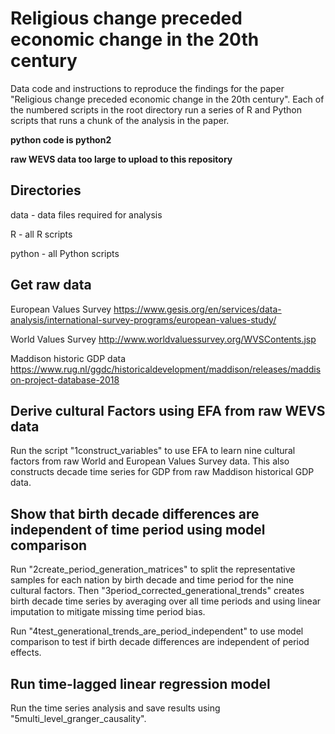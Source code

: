 # Religious change preceded economic change in the 20th century
Data code and instructions to reproduce the findings for the paper "Religious change preceded economic change in the 20th century". Each of the numbered scripts in the root directory run a series of R and Python scripts that runs a chunk of the analysis in the paper.

**python code is python2**

**raw WEVS data too large to upload to this repository**

## Directories
data - data files required for analysis

R - all R scripts

python - all Python scripts

## Get raw data
European Values Survey https://www.gesis.org/en/services/data-analysis/international-survey-programs/european-values-study/

World Values Survey http://www.worldvaluessurvey.org/WVSContents.jsp

Maddison historic GDP data  https://www.rug.nl/ggdc/historicaldevelopment/maddison/releases/maddison-project-database-2018

## Derive cultural Factors using EFA from raw WEVS data 

Run the script "1construct_variables" to use EFA to learn nine cultural factors from raw World and European Values Survey data. This also constructs decade time series for GDP from raw Maddison historical GDP data. 

## Show that birth decade differences are independent of time period using model comparison

Run "2create_period_generation_matrices" to split the representative samples for each nation by birth decade and time period for the nine cultural factors. Then "3period_corrected_generational_trends" creates birth decade time series by averaging over all time periods and using linear imputation to mitigate missing time period bias. 

Run "4test_generational_trends_are_period_independent" to use model comparison to test if birth decade differences are independent of period effects.

## Run time-lagged linear regression model

Run the time series analysis and save results using "5multi_level_granger_causality".

